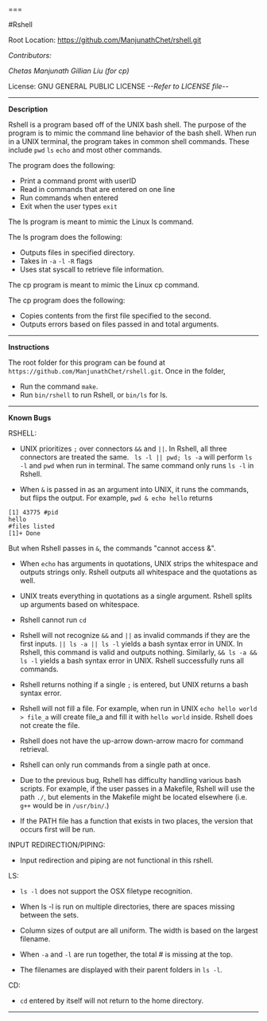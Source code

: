 ===

#Rshell

Root Location: https://github.com/ManjunathChet/rshell.git

*Contributors:*

*Chetas Manjunath*
*Gillian Liu (for cp)*

License: GNU GENERAL PUBLIC LICENSE
*--Refer to LICENSE file--*

---

**Description**

Rshell is a program based off of the UNIX bash shell. The purpose of the
program is to mimic the command line behavior of the bash shell. When run
in a UNIX terminal, the program takes in common shell commands. These include
`pwd` `ls` `echo` and most other commands. 

The program does the following:

* Print a command promt with userID
* Read in commands that are entered on one line
* Run commands when entered
* Exit when the user types `exit`

The ls program is meant to mimic the Linux ls command.

The ls program does the following:

* Outputs files in specified directory.
* Takes in `-a` `-l` `-R` flags
* Uses stat syscall to retrieve file information.

The cp program is meant to mimic the Linux cp command.

The cp program does the following:

* Copies contents from the first file specified to the second.
* Outputs errors based on files passed in and total arguments.

---

**Instructions**

The root folder for this program can be found at `https://github.com/ManjunathChet/rshell.git`.
Once in the folder,

* Run the command `make`.
* Run `bin/rshell` to run Rshell, or `bin/ls` for ls.
---

**Known Bugs**

RSHELL: 

* UNIX prioritizes `;` over connectors `&&` and `||`. In Rshell, all three connectors are
treated the same. ` ls -l || pwd; ls -a` will perform `ls -l` and `pwd` when run in 
terminal. The same command only runs `ls -l` in Rshell.

* When `&` is passed in as an argument into UNIX, it runs the commands, but flips the output.
For example, `pwd & echo hello` returns
```
[1] 43775 #pid
hello
#files listed
[1]+ Done
```
But when Rshell passes in `&`, the commands "cannot access &".

* When `echo` has arguments in quotations, UNIX strips the whitespace and outputs strings only.
Rshell outputs all whitespace and the quotations as well.

* UNIX treats everything in quotations as a single argument. Rshell splits up arguments based 
on whitespace.

* Rshell cannot run `cd`

* Rshell will not recognize `&&` and `||` as invalid commands if they are the first inputs.
`|| ls -a || ls -l` yields a bash syntax error in UNIX. In Rshell, this command is valid and
outputs nothing. Similarly, `&& ls -a && ls -l` yields a bash syntax error in UNIX. Rshell successfully
runs all commands.

* Rshell returns nothing if a single `;` is entered, but UNIX returns a bash syntax error.

* Rshell will not fill a file. For example, when run in UNIX `echo hello world > file_a` will create 
file_a and fill it with `hello world` inside. Rshell does not create the file.

* Rshell does not have the up-arrow down-arrow macro for command retrieval.

* Rshell can only run commands from a single path at once.

* Due to the previous bug, Rshell has difficulty handling various bash scripts. For example, if the user passes in
a Makefile, Rshell will use the path `./`, but elements in the Makefile might be located elsewhere (i.e. `g++` would
be in `/usr/bin/`.)

* If the PATH file has a function that exists in two places, the version that occurs first will be run.

INPUT REDIRECTION/PIPING:

* Input redirection and piping are not functional in this rshell.


LS:

* `ls -l` does not support the OSX filetype recognition.

* When ls -l is run on multiple directories, there are spaces missing between the sets.

* Column sizes of output are all uniform. The width is based on the largest filename.

* When `-a` and `-l` are run together, the total # is missing at the top.

* The filenames are displayed with their parent folders in `ls -l`.


CD:

* `cd` entered by itself will not return to the home directory.
---
